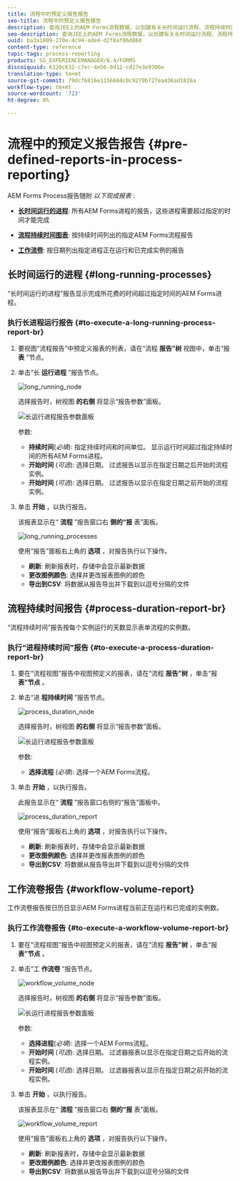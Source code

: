 ```yaml
---
title: 流程中的预定义报告报告
seo-title: 流程中的预定义报告报告
description: 查询JEE上的AEM Forms流程数据，以创建有关长时间运行流程、流程持续时间和工作流卷的报告
seo-description: 查询JEE上的AEM Forms流程数据，以创建有关长时间运行流程、流程持续时间和工作流卷的报告
uuid: ba3a1809-270e-4c94-ade4-d2f6af86d860
content-type: reference
topic-tags: process-reporting
products: SG_EXPERIENCEMANAGER/6.4/FORMS
discoiquuid: 6320c632-c7ec-4e56-9d12-cd27e3e9306e
translation-type: tm+mt
source-git-commit: 79dcf6816e1156604c0c9279b727ea436ad1826a
workflow-type: tm+mt
source-wordcount: '723'
ht-degree: 0%

---
```



# 流程中的预定义报告报告 {#pre-defined-reports-in-process-reporting}

AEM Forms Process报告随附 *以下现成报表* :

* **[长时间运行的进程](/help/forms/using/process-reporting/pre-defined-reports-in-process-reporting.md#p-long-running-processes-p)**: 所有AEM Forms进程的报告，这些进程需要超过指定的时间才能完成

* **[流程持续时间图表](/help/forms/using/process-reporting/pre-defined-reports-in-process-reporting.md#p-process-duration-report-br-p)**: 按持续时间列出的指定AEM Forms流程报告

* **[工作流卷](/help/forms/using/process-reporting/pre-defined-reports-in-process-reporting.md#p-workflow-volume-report-p)**: 按日期列出指定进程正在运行和已完成实例的报告

## 长时间运行的进程 {#long-running-processes}

“长时间运行的进程”报告显示完成所花费的时间超过指定时间的AEM Forms进程。

### 执行长进程运行报告 {#to-execute-a-long-running-process-report-br}

1. 要视图“流程报告”中预定义报表的列表，请在“流程 **报告”树** 视图中，单击“报 **表** ”节点。
1. 单击“长 **运行进程** ”报告节点。

   ![long_running_node](assets/long_running_node.png)

   选择报告时，树视图 **的右侧** 将显示“报告参数”面板。

   ![长运行进程报告参数面板](assets/report_parameters_panel.png)

   参数:

   * **持续时间**(*必填*): 指定持续时间和时间单位。 显示运行时间超过指定持续时间的所有AEM Forms进程。
   * **开始时间** (*可选*): 选择日期。 过滤报告以显示在指定日期之后开始的流程实例。
   * **开始时间** (*可选*): 选择日期。 过滤报告以显示在指定日期之前开始的流程实例。

1. 单击 **开始** ，以执行报告。

   该报表显示在“ **流程** ”报告窗口右 **侧的“报** 表”面板。

   ![long_running_processes](assets/long_running_processes.png)

   使用“报告”面板右上角的 **选项** ，对报告执行以下操作。

   * **刷新**: 刷新报表时，存储中会显示最新数据
   * **更改图例颜色**: 选择并更改报表图例的颜色
   * **导出到CSV**: 将数据从报告导出并下载到以逗号分隔的文件

## 流程持续时间报告 {#process-duration-report-br}

“流程持续时间”报告按每个实例运行的天数显示表单流程的实例数。

### 执行“进程持续时间”报告 {#to-execute-a-process-duration-report-br}

1. 要在“流程视图”报告中视图预定义的报表，请在“流程 **报告”树** ，单击“报 **表”节点** 。
1. 单击“进 **程持续时间** ”报告节点。

   ![process_duration_node](assets/process_duration_node.png)

   选择报告时，树视图 **的右侧** 将显示“报告参数”面板。

   ![长运行进程报告参数面板](assets/process_duration_params.png)

   参数:

   * **选择流程** (*必填*): 选择一个AEM Forms流程。

1. 单击 **开始** ，以执行报告。

   此报告显示在“ **流程** ”报告窗口右侧的“报告”面板中。

   ![process_duration_report](assets/process_duration_report.png)

   使用“报告”面板右上角的 **选项** ，对报告执行以下操作。

   * **刷新**: 刷新报表时，存储中会显示最新数据
   * **更改图例颜色**: 选择并更改报表图例的颜色
   * **导出到CSV**: 将数据从报告导出并下载到以逗号分隔的文件

## 工作流卷报告 {#workflow-volume-report}

工作流卷报告按日历日显示AEM Forms进程当前正在运行和已完成的实例数。

### 执行工作流卷报告 {#to-execute-a-workflow-volume-report-br}

1. 要在“流程视图”报告中视图预定义的报表，请在“流程 **报告”树** ，单击“报 **表”节点** 。
1. 单击“工 **作流卷** ”报告节点。

   ![workflow_volume_node](assets/workflow_volume_node.png)

   选择报告时，树视图 **的右侧** 将显示“报告参数”面板。

   ![长运行进程报告参数面板](assets/workflow_volume_params.png)

   参数:

   * **选择进程**(*必填*): 选择一个AEM Forms流程。
   * **开始时间** (*可选*): 选择日期。 过滤器报表以显示在指定日期之后开始的流程实例。
   * **开始时间** (*可选*): 选择日期。 过滤器报表以显示在指定日期之前开始的流程实例。

1. 单击 **开始** ，以执行报告。

   该报表显示在“ **流程** ”报告窗口右 **侧的“报** 表”面板。

   ![workflow_volume_report](assets/workflow_volume_report.png)

   使用“报告”面板右上角的 **选项** ，对报告执行以下操作。

   * **刷新**: 刷新报表时，存储中会显示最新数据
   * **更改图例颜色**: 选择并更改报表图例的颜色
   * **导出到CSV**: 将数据从报告导出并下载到以逗号分隔的文件

